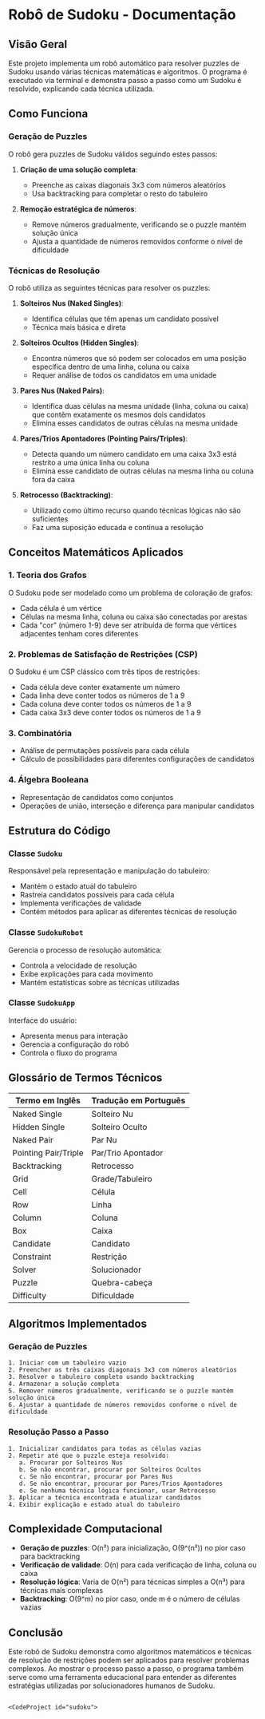 # Robô de Sudoku - Documentação

## Visão Geral

Este projeto implementa um robô automático para resolver puzzles de Sudoku usando várias técnicas matemáticas e algoritmos. O programa é executado via terminal e demonstra passo a passo como um Sudoku é resolvido, explicando cada técnica utilizada.

## Como Funciona

### Geração de Puzzles

O robô gera puzzles de Sudoku válidos seguindo estes passos:

1. **Criação de uma solução completa**:
   - Preenche as caixas diagonais 3x3 com números aleatórios
   - Usa backtracking para completar o resto do tabuleiro

2. **Remoção estratégica de números**:
   - Remove números gradualmente, verificando se o puzzle mantém solução única
   - Ajusta a quantidade de números removidos conforme o nível de dificuldade

### Técnicas de Resolução

O robô utiliza as seguintes técnicas para resolver os puzzles:

1. **Solteiros Nus (Naked Singles)**:
   - Identifica células que têm apenas um candidato possível
   - Técnica mais básica e direta

2. **Solteiros Ocultos (Hidden Singles)**:
   - Encontra números que só podem ser colocados em uma posição específica dentro de uma linha, coluna ou caixa
   - Requer análise de todos os candidatos em uma unidade

3. **Pares Nus (Naked Pairs)**:
   - Identifica duas células na mesma unidade (linha, coluna ou caixa) que contêm exatamente os mesmos dois candidatos
   - Elimina esses candidatos de outras células na mesma unidade

4. **Pares/Trios Apontadores (Pointing Pairs/Triples)**:
   - Detecta quando um número candidato em uma caixa 3x3 está restrito a uma única linha ou coluna
   - Elimina esse candidato de outras células na mesma linha ou coluna fora da caixa

5. **Retrocesso (Backtracking)**:
   - Utilizado como último recurso quando técnicas lógicas não são suficientes
   - Faz uma suposição educada e continua a resolução

## Conceitos Matemáticos Aplicados

### 1. Teoria dos Grafos

O Sudoku pode ser modelado como um problema de coloração de grafos:
- Cada célula é um vértice
- Células na mesma linha, coluna ou caixa são conectadas por arestas
- Cada "cor" (número 1-9) deve ser atribuída de forma que vértices adjacentes tenham cores diferentes

### 2. Problemas de Satisfação de Restrições (CSP)

O Sudoku é um CSP clássico com três tipos de restrições:
- Cada célula deve conter exatamente um número
- Cada linha deve conter todos os números de 1 a 9
- Cada coluna deve conter todos os números de 1 a 9
- Cada caixa 3x3 deve conter todos os números de 1 a 9

### 3. Combinatória

- Análise de permutações possíveis para cada célula
- Cálculo de possibilidades para diferentes configurações de candidatos

### 4. Álgebra Booleana

- Representação de candidatos como conjuntos
- Operações de união, interseção e diferença para manipular candidatos

## Estrutura do Código

### Classe `Sudoku`

Responsável pela representação e manipulação do tabuleiro:
- Mantém o estado atual do tabuleiro
- Rastreia candidatos possíveis para cada célula
- Implementa verificações de validade
- Contém métodos para aplicar as diferentes técnicas de resolução

### Classe `SudokuRobot`

Gerencia o processo de resolução automática:
- Controla a velocidade de resolução
- Exibe explicações para cada movimento
- Mantém estatísticas sobre as técnicas utilizadas

### Classe `SudokuApp`

Interface do usuário:
- Apresenta menus para interação
- Gerencia a configuração do robô
- Controla o fluxo do programa

## Glossário de Termos Técnicos

| Termo em Inglês | Tradução em Português |
|-----------------|------------------------|
| Naked Single | Solteiro Nu |
| Hidden Single | Solteiro Oculto |
| Naked Pair | Par Nu |
| Pointing Pair/Triple | Par/Trio Apontador |
| Backtracking | Retrocesso |
| Grid | Grade/Tabuleiro |
| Cell | Célula |
| Row | Linha |
| Column | Coluna |
| Box | Caixa |
| Candidate | Candidato |
| Constraint | Restrição |
| Solver | Solucionador |
| Puzzle | Quebra-cabeça |
| Difficulty | Dificuldade |

## Algoritmos Implementados

### Geração de Puzzles

```
1. Iniciar com um tabuleiro vazio
2. Preencher as três caixas diagonais 3x3 com números aleatórios
3. Resolver o tabuleiro completo usando backtracking
4. Armazenar a solução completa
5. Remover números gradualmente, verificando se o puzzle mantém solução única
6. Ajustar a quantidade de números removidos conforme o nível de dificuldade
```

### Resolução Passo a Passo

```
1. Inicializar candidatos para todas as células vazias
2. Repetir até que o puzzle esteja resolvido:
   a. Procurar por Solteiros Nus
   b. Se não encontrar, procurar por Solteiros Ocultos
   c. Se não encontrar, procurar por Pares Nus
   d. Se não encontrar, procurar por Pares/Trios Apontadores
   e. Se nenhuma técnica lógica funcionar, usar Retrocesso
3. Aplicar a técnica encontrada e atualizar candidatos
4. Exibir explicação e estado atual do tabuleiro
```

## Complexidade Computacional

- **Geração de puzzles**: O(n²) para inicialização, O(9^(n²)) no pior caso para backtracking
- **Verificação de validade**: O(n) para cada verificação de linha, coluna ou caixa
- **Resolução lógica**: Varia de O(n²) para técnicas simples a O(n³) para técnicas mais complexas
- **Backtracking**: O(9^m) no pior caso, onde m é o número de células vazias

## Conclusão

Este robô de Sudoku demonstra como algoritmos matemáticos e técnicas de resolução de restrições podem ser aplicados para resolver problemas complexos. Ao mostrar o processo passo a passo, o programa também serve como uma ferramenta educacional para entender as diferentes estratégias utilizadas por solucionadores humanos de Sudoku.
```

<CodeProject id="sudoku">
